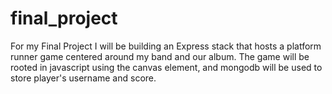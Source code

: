 # final_project
For my Final Project I will be building an Express stack that hosts a platform runner game centered around my band and our album.  The game will be rooted in javascript using the canvas element, and mongodb will be used to store player's username and score.  
